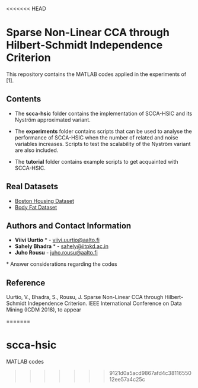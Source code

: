 <<<<<<< HEAD
# Sparse Non-Linear CCA through Hilbert-Schmidt Independence Criterion

This repository contains the MATLAB codes applied in the experiments of [1].

## Contents

* The **scca-hsic** folder contains the implementation of SCCA-HSIC and its Nyström 
approximated variant.

* The **experiments** folder contains scripts that can be used to analyse the 
performance of SCCA-HSIC when the number of related and noise variables
increases. Scripts to test the scalability of the Nyström variant are also 
included.

* The **tutorial** folder contains example scripts to get acquainted with SCCA-HSIC.


## Real Datasets

* [Boston Housing Dataset](http://lib.stat.cmu.edu/datasets/boston_corrected.txt)
* [Body Fat Dataset](https://publicifsv.sund.ku.dk/~tag/Teaching/share/data/Bodyfat.html)

## Authors and Contact Information

* **Viivi Uurtio** * - <viivi.uurtio@aalto.fi>
* **Sahely Bhadra** * - <sahely@iitpkd.ac.in>
* **Juho Rousu** - <juho.rousu@aalto.fi>

\* Answer considerations regarding the codes 

## Reference

Uurtio, V., Bhadra, S., Rousu, J. Sparse Non-Linear CCA through Hilbert-Schmidt
Independence Criterion. IEEE International Conference on Data Mining 
(ICDM 2018), to appear




=======
# scca-hsic
MATLAB codes
>>>>>>> 9121d0a5acd9867afd4c3811655012ee57a4c25c
